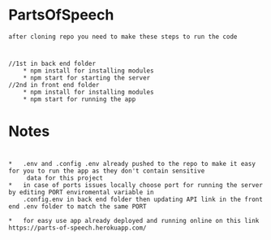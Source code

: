 # PartsOfSpeech

    after cloning repo you need to make these steps to run the code 

# 
    //1st in back end folder 
        * npm install for installing modules 
        * npm start for starting the server
    //2nd in front end folder 
        * npm install for installing modules 
        * npm start for running the app
# 
# Notes 
#
    *   .env and .config .env already pushed to the repo to make it easy for you to run the app as they don't contain sensitive
         data for this project
    *   in case of ports issues locally choose port for running the server by editing PORT enviromental variable in 
        .config.env in back end folder then updating API link in the front end .env folder to match the same PORT
    
    *   for easy use app already deployed and running online on this link https://parts-of-speech.herokuapp.com/

#